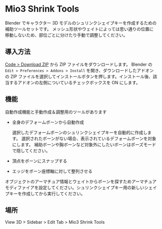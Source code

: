 # Mio3 Shrink Tools

Blender でキャラクター 3D モデルのシュリンクシェイプキーを作成するための補助ツールセットです。
メッシュ形状やウェイトによっては思い通りの位置に移動しないため、部位ごとに分けたり手動で調整してください。

## 導入方法

[Code > Download ZIP](https://github.com/mio3io/Mio3ShrinkTools/archive/master.zip) から ZIP ファイルをダウンロードします。
Blender の `Edit > Preferences > Addons > Install` を開き、ダウンロードしたアドオンの ZIP ファイルを選択してインストールボタンを押します。インストール後、該当するアドオンの左側についているチェックボックスを ON にします。

## 機能

自動作成機能と手動作成＆調整用のツールがあります

-   全身のデフォームボーンから自動作成

    選択したデフォームボーンのシュリンクシェイプキーを自動的に作成します。
    選択されたボーンがない場合、表示されているデフォームボーンを対象にします。
    補助ボーンや胸ボーンなど対象外にしたいボーンはポーズモードで隠してください。

-   頂点をボーンにスナップする
-   エッジをボーン座標軸に対して整列させる

オブジェクトのアーマチュア情報とウェイトからボーンを探すためアーマチュアモディファイアを設定してください。シュリンクシェイプキー用の新しいシェイプキーを作成してから実行してください。

## 場所

View 3D > Sidebar > Edit Tab > Mio3 Shrink Tools

